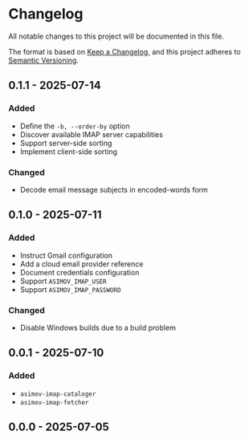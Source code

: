 # Changelog

All notable changes to this project will be documented in this file.

The format is based on [Keep a Changelog](https://keepachangelog.com/en/1.0.0/),
and this project adheres to [Semantic Versioning](https://semver.org/spec/v2.0.0.html).

## 0.1.1 - 2025-07-14
### Added
- Define the `-b, --order-by` option
- Discover available IMAP server capabilities
- Support server-side sorting
- Implement client-side sorting
### Changed
- Decode email message subjects in encoded-words form

## 0.1.0 - 2025-07-11
### Added
- Instruct Gmail configuration
- Add a cloud email provider reference
- Document credentials configuration
- Support `ASIMOV_IMAP_USER`
- Support `ASIMOV_IMAP_PASSWORD`
### Changed
- Disable Windows builds due to a build problem

## 0.0.1 - 2025-07-10
### Added
- `asimov-imap-cataloger`
- `asimov-imap-fetcher`

## 0.0.0 - 2025-07-05
